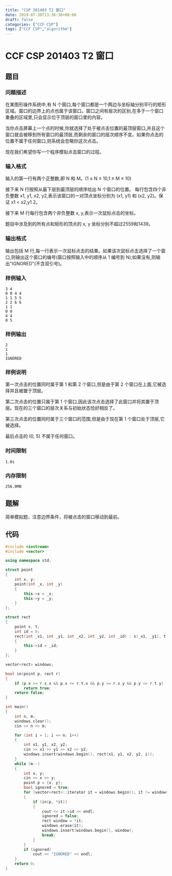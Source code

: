 ```yaml
---
title: "CSP 201403 T2 窗口"
date: 2019-07-30T13:36:30+08:00
draft: false
categories: ["CCF CSP"]
tags: ["CCF CSP","algorithm"]
---
```


# CCF CSP 201403 T2 窗口

## 题目

### 问题描述

在某图形操作系统中,有 N 个窗口,每个窗口都是一个两边与坐标轴分别平行的矩形区域。窗口的边界上的点也属于该窗口。窗口之间有层次的区别,在多于一个窗口重叠的区域里,只会显示位于顶层的窗口里的内容。

当你点击屏幕上一个点的时候,你就选择了处于被点击位置的最顶层窗口,并且这个窗口就会被移到所有窗口的最顶层,而剩余的窗口的层次顺序不变。如果你点击的位置不属于任何窗口,则系统会忽略你这次点击。

现在我们希望你写一个程序模拟点击窗口的过程。

### 输入格式

输入的第一行有两个正整数,即 N 和 M。(1 ≤ N ≤ 10,1 ≤ M ≤ 10)

接下来 N 行按照从最下层到最顶层的顺序给出 N 个窗口的位置。 每行包含四个非负整数 x1, y1, x2, y2,表示该窗口的一对顶点坐标分别为 (x1, y1) 和 (x2, y2)。保证 x1 < x2,y1 2。

接下来 M 行每行包含两个非负整数 x, y,表示一次鼠标点击的坐标。

题目中涉及到的所有点和矩形的顶点的 x, y 坐标分别不超过2559和1439。

### 输出格式

输出包括 M 行,每一行表示一次鼠标点击的结果。如果该次鼠标点击选择了一个窗口,则输出这个窗口的编号(窗口按照输入中的顺序从 1 编号到 N);如果没有,则输出"IGNORED"(不含双引号)。

### 样例输入

    3 4
    0 0 4 4
    1 1 5 5
    2 2 6 6
    1 1
    0 0
    4 4
    0 5

### 样例输出

	2
    1
    1
    IGNORED

### 样例说明

第一次点击的位置同时属于第 1 和第 2 个窗口,但是由于第 2 个窗口在上面,它被选择并且被置于顶层。

第二次点击的位置只属于第 1 个窗口,因此该次点击选择了此窗口并将其置于顶层。现在的三个窗口的层次关系与初始状态恰好相反了。

第三次点击的位置同时属于三个窗口的范围,但是由于现在第 1 个窗口处于顶层,它被选择。

最后点击的 (0, 5) 不属于任何窗口。

### 时间限制

	1.0s

### 内存限制

	256.0MB

## 题解

简单模拟题，注意边界条件，将被点击的窗口移动到最前。

## 代码

```c++
#include <iostream>
#include <vector>

using namespace std;

struct point
{
    int x, y;
    point(int _x, int _y)
    {
        this->x = _x;
        this->y = _y;
    }
};

struct rect
{
    point s, t;
    int id = 0;
    rect(int _x1, int _y1, int _x2, int _y2, int _id) : s(_x1, _y1), t(_x2, _y2)
    {
        this->id = _id;
    }
};

vector<rect> windows;

bool in(point p, rect r)
{
    if (p.x >= r.s.x && p.x <= r.t.x && p.y >= r.s.y && p.y <= r.t.y)
        return true;
    return false;
}

int main()
{
    int n, m;
    windows.clear();
    cin >> n >> m;

    for (int i = 1; i <= n; i++)
    {
        int x1, y1, x2, y2;
        cin >> x1 >> y1 >> x2 >> y2;
        windows.insert(windows.begin(), rect(x1, y1, x2, y2, i));
    }
    while (m--)
    {
        int x, y;
        cin >> x >> y;
        point p = {x, y};
        bool ignored = true;
        for (vector<rect>::iterator it = windows.begin(); it != windows.end(); it++)
        {
            if (in(p, *it))
            {
                cout << it->id << endl;
                ignored = false;
                rect window = *it;
                windows.erase(it);
                windows.insert(windows.begin(), window);
                break;
            }
        }
        if (ignored)
            cout << "IGNORED" << endl;
    }
    return 0;
}
```

